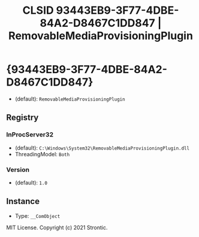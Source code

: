 ﻿---
title: "CLSID 93443EB9-3F77-4DBE-84A2-D8467C1DD847 | RemovableMediaProvisioningPlugin"
excerpt: What is COM-Object CLSID 93443EB9-3F77-4DBE-84A2-D8467C1DD847?
---

# {93443EB9-3F77-4DBE-84A2-D8467C1DD847}

* (default): `RemovableMediaProvisioningPlugin`

## Registry


### InProcServer32

* (default): `C:\Windows\System32\RemovableMediaProvisioningPlugin.dll`
* ThreadingModel: `Both`

### Version

* (default): `1.0`

## Instance

* Type: `__ComObject`

MIT License. Copyright (c) 2021 Strontic.


